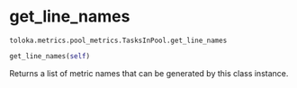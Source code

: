 # get_line_names
`toloka.metrics.pool_metrics.TasksInPool.get_line_names`

```python
get_line_names(self)
```

Returns a list of metric names that can be generated by this class instance.

